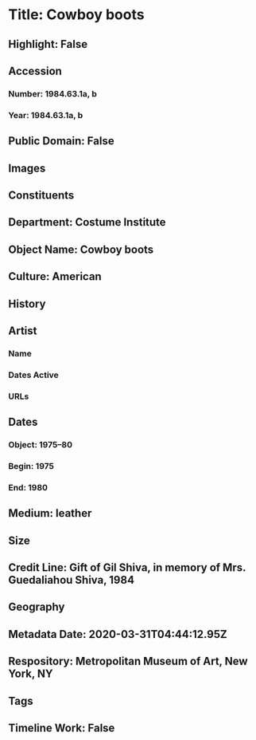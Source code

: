 # Title: Cowboy boots
## Highlight: False
## Accession
### Number: 1984.63.1a, b
### Year: 1984.63.1a, b
## Public Domain: False
## Images
## Constituents
## Department: Costume Institute
## Object Name: Cowboy boots
## Culture: American
## History
## Artist
### Name
### Dates Active
### URLs
## Dates
### Object: 1975–80
### Begin: 1975
### End: 1980
## Medium: leather
## Size
## Credit Line: Gift of Gil Shiva, in memory of Mrs. Guedaliahou Shiva, 1984
## Geography
## Metadata Date: 2020-03-31T04:44:12.95Z
## Respository: Metropolitan Museum of Art, New York, NY
## Tags
## Timeline Work: False